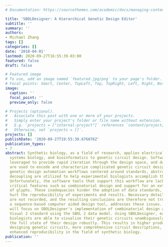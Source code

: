 ```yaml
---
# Documentation: https://sourcethemes.com/academic/docs/managing-content/

title: 'SBOLDesigner: A Hierarchical Genetic Design Editor'
subtitle: ''
summary: ''
authors:
- Michael Zhang
tags: []
categories: []
date: '2018-04-01'
lastmod: 2020-09-27T16:55:39-03:00
featured: false
draft: false

# Featured image
# To use, add an image named `featured.jpg/png` to your page's folder.
# Focal points: Smart, Center, TopLeft, Top, TopRight, Left, Right, BottomLeft, Bottom, BottomRight.
image:
  caption: ''
  focal_point: ''
  preview_only: false

# Projects (optional).
#   Associate this post with one or more of your projects.
#   Simply enter your project's folder or file name without extension.
#   E.g. `projects = ["internal-project"]` references `content/project/deep-learning/index.md`.
#   Otherwise, set `projects = []`.
projects: []
publishDate: '2020-09-27T19:55:39.676076Z'
publication_types:
- 7
abstract: Synthetic biology, as a field of research, applies electrical engineering,
  systems biology, and bioinformatics to genetic circuit design. Software tools are
  leveraged to provide rapid iteration through the design space, and data standards
  are used to encode and characterize complicated genetic circuit designs. Specifically,
  genetic design automation workflows centered around standards, abstraction, and
  decoupling are utilized to help experimental biologists accomplish their goals.
  Unfortunately, the software tools that support this workflow are lacking in some
  critical features such as combinatorial design and support for an extended range
  of glyphs. These inadequacies hinder the adoption of data standards, and therefore
  hurt the reproducibility of experiments and results. Necessary details of experiments
  are not recorded, and the resulting conclusions are therefore not trusted. SBOLDesigner,
  a sequence-based computer aided design tool, addresses these issues. This thesis
  will focus on SBOLDesigner's implementation of combinatorial design and the SBOL
  Visual 2 standard using the SBOL 2 data model. Using SBOLDesigner, experimental
  biologists are able to visualize their genetic circuits unambiguously and express
  the full state of their design robustly. This results in higher productivity when
  designing genetic circuits, more comprehensive circuit descriptions, and most importantly,
  enhanced reproducibility in the field of synthetic biology.
publication: ''
---
```

